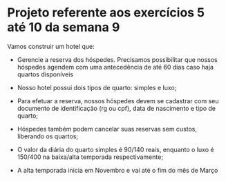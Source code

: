 # Projeto referente aos exercícios 5 até 10 da semana 9

Vamos construir um hotel que:

- Gerencie a reserva dos hóspedes. Precisamos possibilitar que nossos hóspedes agendem com uma antecedência de até 60 dias caso haja quartos disponíveis

- Nosso hotel possui dois tipos de quarto: simples e luxo;

- Para efetuar a reserva, nossos hóspedes devem se cadastrar com seu documento de identificação (rg ou cpf), data de nascimento e tipo de quarto;

- Hóspedes também podem cancelar suas reservas sem custos, liberando os quartos;

- O valor da diária do quarto simples é 90/140 reais, enquanto o luxo é 150/400 na baixa/alta temporada respectivamente;

- A alta temporada inicia em Novembro e vai até o fim do mês de Março

